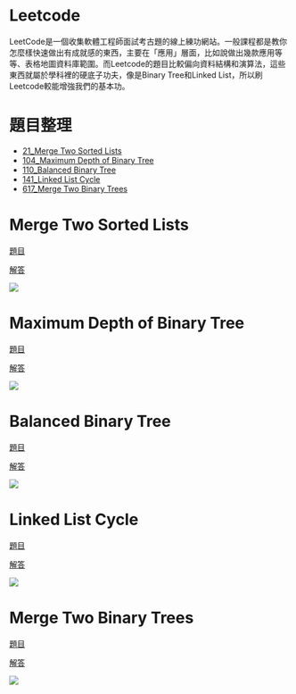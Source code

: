 # Leetcode

LeetCode是一個收集軟體工程師面試考古題的線上練功網站。一般課程都是教你怎麼樣快速做出有成就感的東西，主要在「應用」層面，比如說做出幾款應用等等、表格地圖資料庫範圍。而Leetcode的題目比較偏向資料結構和演算法，這些東西就屬於學科裡的硬底子功夫，像是Binary Tree和Linked List，所以刷Leetcode較能增強我們的基本功。

# 題目整理
- [21_Merge Two Sorted Lists](#Merge-Two-Sorted-Lists)
- [104_Maximum Depth of Binary Tree](#Maximum-Depth-of-Binary-Tree)
- [110_Balanced Binary Tree](#Balanced-Binary-Tree)
- [141_Linked List Cycle](#Linked-List-Cycle)
- [617_Merge Two Binary Trees](#Merge-Two-Binary-Trees)

# Merge Two Sorted Lists

[題目](https://leetcode.com/problems/merge-two-sorted-lists/)

[解答](21_Merge-Two-Sorted-Lists_06170131.py)

![](https://github.com/yulin871030/my-learning-note/blob/master/images/Merge%20Two%20Sorted%20Lists.jpg)

# Maximum Depth of Binary Tree 

[題目](https://leetcode.com/problems/maximum-depth-of-binary-tree/)

[解答](104_Maximum-Depth-of-Binary-Tree_06170131.py)

![](https://github.com/yulin871030/my-learning-note/blob/master/images/Maximum%20Depth%20of%20Binary%20Tree.jpg)

# Balanced Binary Tree

[題目](https://leetcode.com/problems/balanced-binary-tree/)

[解答](110_Balanced-Binary-Tree_06170131.py)

![](https://github.com/yulin871030/my-learning-note/blob/master/images/Balanced%20Binary%20Tree.jpg)

# Linked List Cycle

[題目](https://leetcode.com/problems/linked-list-cycle/)

[解答](141_Linked-List-Cycle_06170131.py )

![](https://github.com/yulin871030/my-learning-note/blob/master/images/Linked%20List%20Cycle.jpg)

# Merge Two Binary Trees

[題目](https://leetcode.com/problems/merge-two-binary-trees/)

[解答](110_Balanced-Binary-Tree_06170131.py)

![](https://github.com/yulin871030/my-learning-note/blob/master/images/Merge%20Two%20Binary%20Trees.jpg)
